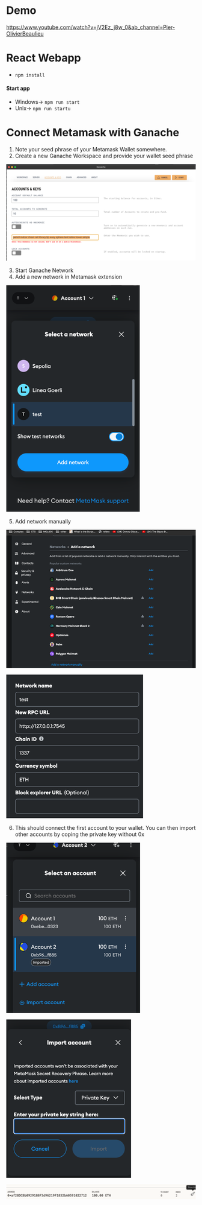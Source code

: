 # Demo
https://www.youtube.com/watch?v=jV2Ez_j8w_0&ab_channel=Pier-OlivierBeaulieu 

# React Webapp
- `npm install`

#### Start app 
- Windows-> `npm run start`
- Unix-> `npm run startu`

# Connect Metamask with Ganache
1. Note your seed phrase of your Metamask Wallet somewhere. 
2. Create a new Ganache Workspace and provide your wallet seed phrase

![img_4.png](./img/img_4.png)

3. Start Ganache Network
4. Add a new network in Metamask extension

![img_5.png](./img/img_5.png)

5. Add network manually

![img_6.png](./img/img_6.png)

![img_7.png](./img/img_7.png)

6. This should connect the first account to your wallet. 
You can then import other accounts by coping the private key without 0x

![img_8.png](./img/img_8.png)

![img_9.png](./img/img_9.png)

![img_10.png](./img/img_10.png)

